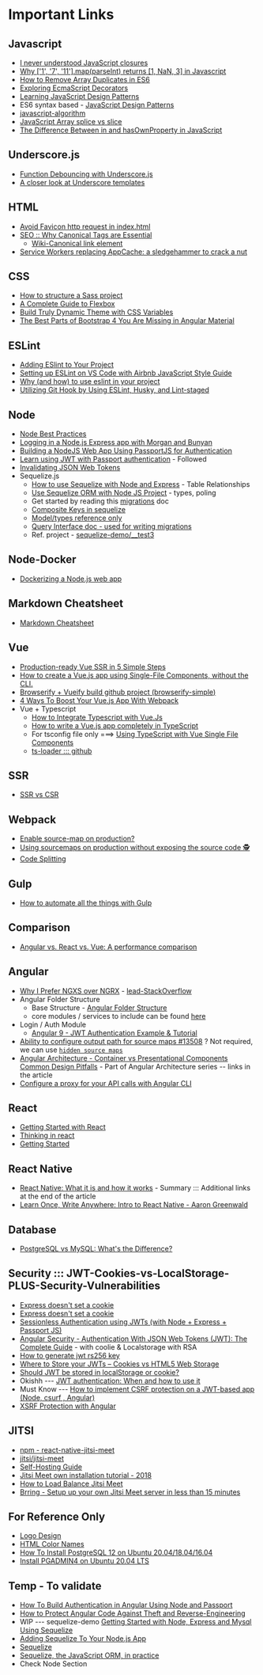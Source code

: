 # Important Links

## Javascript
* [I never understood JavaScript closures](https://medium.com/dailyjs/i-never-understood-javascript-closures-9663703368e8])
* [Why \['1', '7', '11'\].map(parseInt) returns \[1, NaN, 3\] in Javascript](https://medium.com/dailyjs/parseint-mystery-7c4368ef7b21)
* [How to Remove Array Duplicates in ES6](https://medium.com/dailyjs/how-to-remove-array-duplicates-in-es6-5daa8789641c)
* [Exploring EcmaScript Decorators](https://medium.com/google-developers/exploring-es7-decorators-76ecb65fb841#.x5c2ndtx0)
* [Learning JavaScript Design Patterns](https://addyosmani.com/resources/essentialjsdesignpatterns/book/#constructorpatternjavascript)
* ES6 syntax based - [JavaScript Design Patterns](https://medium.com/better-programming/javascript-design-patterns-25f0faaaa15)
* [javascript-algorithm](https://github.com/trekhleb/javascript-algorithms)
* [JavaScript Array splice vs slice](https://stackoverflow.com/questions/37601282/javascript-array-splice-vs-slice)
* [The Difference Between in and hasOwnProperty in JavaScript](https://masteringjs.io/tutorials/fundamentals/hasownproperty)

## Underscore.js
  * [Function Debouncing with Underscore.js](https://davidwalsh.name/function-debounce)
  * [A closer look at Underscore templates](https://2ality.com/2012/06/underscore-templates.html)

## HTML
* [Avoid Favicon http request in index.html](https://stackoverflow.com/questions/5199902/isnt-it-silly-that-a-tiny-favicon-requires-yet-another-http-request-how-can-i)
* [SEO :: Why Canonical Tags are Essential](https://www.deepcrawl.com/blog/best-practice/why-canonical-tags-are-essential/)
  * [Wiki-Canonical link element](https://en.wikipedia.org/wiki/Canonical_link_element)
* [Service Workers replacing AppCache: a sledgehammer to crack a nut](https://medium.com/@firt/service-workers-replacing-appcache-a-sledgehammer-to-crack-a-nut-5db6f473cc9b)

## CSS
* [How to structure a Sass project](http://thesassway.com/beginner/how-to-structure-a-sass-project)
* [A Complete Guide to Flexbox](https://css-tricks.com/snippets/css/a-guide-to-flexbox/)
* [Build Truly Dynamic Theme with CSS Variables](https://medium.com/angular-in-depth/build-truly-dynamic-theme-with-css-variables-539516e95837)
* [The Best Parts of Bootstrap 4 You Are Missing in Angular Material](https://www.amadousall.com/the-good-parts-of-bootstrap-4-you-are-missing-in-your-angular-material-projects/)

## ESLint
* [Adding ESlint to Your Project](https://medium.com/dailyjs/adding-eslint-to-your-project-7bd4feca35a8)
* [Setting up ESLint on VS Code with Airbnb JavaScript Style Guide](https://travishorn.com/setting-up-eslint-on-vs-code-with-airbnb-javascript-style-guide-6eb78a535ba6)
* [Why (and how) to use eslint in your project](https://medium.com/the-node-js-collection/why-and-how-to-use-eslint-in-your-project-742d0bc61ed7)
* [Utilizing Git Hook by Using ESLint, Husky, and Lint-staged](https://medium.com/gits-apps-insight/utilizing-git-hook-by-using-eslint-husky-and-lint-staged-18b6f6f60f1e)

## Node
* [Node Best Practices ](https://github.com/goldbergyoni/nodebestpractices)
* [Logging in a Node.js Express app with Morgan and Bunyan](https://medium.com/@tobydigz/logging-in-a-node-express-app-with-morgan-and-bunyan-30d9bf2c07a)
* [Building a NodeJS Web App Using PassportJS for Authentication](https://dev.to/gm456742/building-a-nodejs-web-app-using-passportjs-for-authentication-3ge2)
* [Learn using JWT with Passport authentication](https://medium.com/front-end-weekly/learn-using-jwt-with-passport-authentication-9761539c4314) - Followed
* [Invalidating JSON Web Tokens](https://stackoverflow.com/questions/21978658/invalidating-json-web-tokens)
* Sequelize.js
  * [How to use Sequelize with Node and Express](https://www.codementor.io/@mirko0/how-to-use-sequelize-with-node-and-express-i24l67cuz) - Table Relationships
  * [Use Sequelize ORM with Node JS Project](https://hackernoon.com/integrating-rabbitmq-with-nodejs-3f3u32cx) - types, poling
  * Get started by reading this [migrations](https://sequelize.org/master/manual/migrations.html) doc
  * [Composite Keys in sequelize](https://gist.github.com/lucasscariot/5b8747fbc8a6948a805c646fae4ceef8)
  * [Model/types reference only](https://khalilstemmler.com/articles/fixing-sequelize-models-with-migrations/)
  * [Query Interface doc - used for writing migrations](https://sequelize.org/master/class/lib/dialects/abstract/query-interface.js~QueryInterface.html#instance-method-changeColumn)
  * Ref. project - [sequelize-demo/__test3](https://github.com/kushalarora92/sequelize-demo/tree/master/__test3)

## Node-Docker
* [Dockerizing a Node.js web app](https://nodejs.org/fr/docs/guides/nodejs-docker-webapp)

## Markdown Cheatsheet
* [Markdown Cheatsheet](https://github.com/adam-p/markdown-here/wiki/Markdown-Cheatsheet)

## Vue
* [Production-ready Vue SSR in 5 Simple Steps](https://www.namecheap.com/blog/production-ready-vue-ssr-in-5-simple-steps/)
* [How to create a Vue.js app using Single-File Components, without the CLI.](https://www.freecodecamp.org/news/how-to-create-a-vue-js-app-using-single-file-components-without-the-cli-7e73e5b8244f/)
* [Browserify + Vueify build github project (browserify-simple)](https://github.com/vuejs-templates/browserify-simple/tree/master/template)
* [4 Ways To Boost Your Vue.js App With Webpack](https://vuejsdevelopers.com/2017/06/18/vue-js-boost-your-app-with-webpack/)
* Vue + Typescript
  * [How to Integrate Typescript with Vue.Js](https://blog.theodo.com/2019/11/integrate-typescript-with-vue/)
  * [How to write a Vue.js app completely in TypeScript](https://blog.logrocket.com/how-to-write-a-vue-js-app-completely-in-typescript/)
  * For tsconfig file only ===> [Using TypeScript with Vue Single File Components](https://alligator.io/vuejs/using-typescript-with-vue/)
  * [ts-loader ::: github](https://github.com/TypeStrong/ts-loader)

## SSR
* [SSR vs CSR](https://content-static.upwork.com/blog/uploads/sites/3/2017/09/11114835/CSR-v-SSR-infographic.png)

## Webpack
* [Enable source-map on production?](https://medium.com/@sujankanwar/enable-source-map-on-production-f2f53c5f4345)
* [Using sourcemaps on production without exposing the source code 🕵️‍](https://itnext.io/using-sourcemaps-on-production-without-revealing-the-source-code-%EF%B8%8F-d41e78e20c89)
* [Code Splitting](https://webpack.js.org/guides/code-splitting/)

## Gulp
* [How to automate all the things with Gulp](https://hackernoon.com/how-to-automate-all-the-things-with-gulp-b21a3fc96885)

## Comparison
* [Angular vs. React vs. Vue: A performance comparison](https://blog.logrocket.com/angular-vs-react-vs-vue-a-performance-comparison/)

## Angular
* [Why I Prefer NGXS over NGRX](https://blog.singular.uk/why-i-prefer-ngxs-over-ngrx-df727cd868b5) - [lead-StackOverflow](https://stackoverflow.com/a/52211855/2562435)
* Angular Folder Structure
  * Base Structure - [Angular Folder Structure](https://medium.com/@motcowley/angular-folder-structure-d1809be95542)
  * core modules / services to include can be found [here](https://itnext.io/choosing-a-highly-scalable-folder-structure-in-angular-d987de65ec7)
* Login / Auth Module
  * [Angular 9 - JWT Authentication Example & Tutorial](https://jasonwatmore.com/post/2020/04/19/angular-9-jwt-authentication-example-tutorial)
* [Ability to configure output path for source maps #13508](https://github.com/angular/angular-cli/issues/13508) ? Not required, we can use [`hidden source maps`](https://github.com/angular/angular-cli/pull/13062)
* [Angular Architecture - Container vs Presentational Components Common Design Pitfalls](https://blog.angular-university.io/angular-component-design-how-to-avoid-custom-event-bubbling-and-extraneous-properties-in-the-local-component-tree/) - Part of Angular Architecture series -- links in the article 
* [Configure a proxy for your API calls with Angular CLI](https://juristr.com/blog/2016/11/configure-proxy-api-angular-cli/)

## React
* [Getting Started with React](https://www.taniarascia.com/getting-started-with-react)
* [Thinking in react](https://reactjs.org/docs/thinking-in-react.html)
* [Getting Started](https://reactjs.org/docs/getting-started.html)

## React Native
* [React Native: What it is and how it works](https://medium.com/we-talk-it/react-native-what-it-is-and-how-it-works-e2182d008f5e) - Summary ::: Additional links at the end of the article
* [Learn Once, Write Anywhere: Intro to React Native - Aaron Greenwald](https://www.youtube.com/watch?v=LIeqUPvh8qY)

## Database
* [PostgreSQL vs MySQL: What's the Difference? ](https://www.guru99.com/postgresql-vs-mysql-difference.html)

## Security ::: JWT-Cookies-vs-LocalStorage-PLUS-Security-Vulnerabilities
* [Express doesn't set a cookie](https://stackoverflow.com/a/42735038/2562435)
* [Express doesn't set a cookie](https://stackoverflow.com/a/59995621/2562435)
* [Sessionless Authentication using JWTs (with Node + Express + Passport JS)](https://blog.usejournal.com/sessionless-authentication-withe-jwts-with-node-express-passport-js-69b059e4b22c)
* [Angular Security - Authentication With JSON Web Tokens (JWT): The Complete Guide](https://blog.angular-university.io/angular-jwt-authentication/) - with coolie & Localstorage with RSA
* [How to generate jwt rs256 key](https://gist.github.com/ygotthilf/baa58da5c3dd1f69fae9)
* [Where to Store your JWTs – Cookies vs HTML5 Web Storage](https://stormpath.com/blog/where-to-store-your-jwts-cookies-vs-html5-web-storage)
* [Should JWT be stored in localStorage or cookie?](https://stackoverflow.com/questions/34817617/should-jwt-be-stored-in-localstorage-or-cookie)
* Okishh --- [JWT authentication: When and how to use it](https://blog.logrocket.com/jwt-authentication-best-practices/)
* Must Know --- [How to implement CSRF protection on a JWT-based app (Node, csurf , Angular)](https://medium.com/@d.silvas/how-to-implement-csrf-protection-on-a-jwt-based-app-node-csurf-angular-bb90af2a9efd)
* [XSRF Protection with Angular](https://levelup.gitconnected.com/xsrf-protection-with-angular-and-express-d084c6e57da5)

## JITSI
* [npm - react-native-jitsi-meet](https://www.npmjs.com/package/react-native-jitsi-meet)
* [jitsi/jitsi-meet](https://github.com/jitsi/jitsi-meet)
* [Self-Hosting Guide](https://jitsi.github.io/handbook/docs/devops-guide/devops-guide-start)
* [Jitsi Meet own installation tutorial - 2018](https://github.com/jitsi/jitsi-meet/issues/2531)
* [How to Load Balance Jitsi Meet](https://jitsi.org/blog/tutorial-video-how-to-load-balance-jitsi-meet/)
* [Brring - Setup up your own Jitsi Meet server in less than 15 minutes](https://www.brring.com/2020/04/04/setting-up-a-jitsi-server-in-less-than-15-minutes/)


## For Reference Only
* [Logo Design](https://www.freelogodesign.org)
* [HTML Color Names](https://htmlcolorcodes.com/color-names/)
* [How To Install PostgreSQL 12 on Ubuntu 20.04/18.04/16.04](https://computingforgeeks.com/install-postgresql-12-on-ubuntu/)
* [Install PGADMIN4 on Ubuntu 20.04 LTS](https://askubuntu.com/a/1231676)

## Temp - To validate
* [How To Build Authentication in Angular Using Node and Passport](https://blog.jscrambler.com/setting-up-authentication-using-angular-node-and-passport/)
* [How to Protect Angular Code Against Theft and Reverse-Engineering](https://blog.jscrambler.com/how-to-protect-angular-code-against-theft-and-reverse-engineering/)
* WIP --- sequelize-demo [Getting Started with Node, Express and Mysql Using Sequelize](https://medium.com/@prajramesh93/getting-started-with-node-express-and-mysql-using-sequelize-ed1225afc3e0)
* [Adding Sequelize To Your Node.js App](https://medium.com/mtholla/integrating-sequelize-into-your-node-app-a446353fb5ee)
* [Sequelize](https://sequelize.org/v5/index.html)
* [Sequelize, the JavaScript ORM, in practice](http://www.redotheweb.com/2013/02/20/sequelize-the-javascript-orm-in-practice.html)
* Check Node Section
